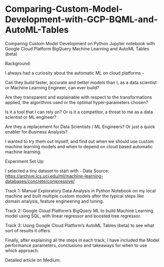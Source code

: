 # Comparing-Custom-Model-Development-with-GCP-BQML-and-AutoML-Tables
Comparing Custom Model Development on Python Jupyter notebook with Google Cloud Platform BigQuery Machine Learning and AutoML Tables (beta)

Background:


I always had a curiosity about the automatic ML on cloud platforms - 

Can they build faster, accurate and better models than I, as a data scientist or Machine Learning Engineer, can ever build? 

Are they transparent and explainable with respect to the transformations applied, the algorithms used or the optimal hyper-parameters chosen? 

Is it a tool that I can rely on? Or is it a competitor, a threat to me as a data scientist or ML engineer?   

Are they a replacement for Data Scientists / ML Engineers? Or just a quick enabler for Business Analysts? 

I wanted to try them out myself, and find out when we should use custom machine learning models and when to depend on cloud based automatic machine learning. 




Experiment Set Up: 

I selected a tiny dataset to start with - 
Data Source: https://archive.ics.uci.edu/ml/machine-learning-databases/concrete/compressive/

Track 1: Manual Exploratory Data Analysis in Python Notebook on my local machine and built multiple custom models after the typical steps like domain analysis, feature engineering and tuning. 

Track 2: Google Cloud Platform’s BigQuery ML to build Machine Learning model using SQL, with linear regressor and boosted tree regressor. 

Track 3: Using Google Cloud Platform’s AutoML Tables (beta) to see what sort of results it offers. 

Finally, after explaining all the steps in each track, I have included the Model performance parameters, conclusions and takeaways for when to use which approach. 




Detailed article on Medium: 



